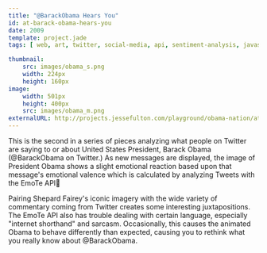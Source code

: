 ```yaml
---
title: "@BarackObama Hears You"
id: at-barack-obama-hears-you
date: 2009
template: project.jade
tags: [ web, art, twitter, social-media, api, sentiment-analysis, javascript, exhibited ]

thumbnail:
    src: images/obama_s.png
    width: 224px
    height: 160px
image:
    width: 501px
    height: 400px
    src: images/obama_m.png
externalURL: http://projects.jessefulton.com/playground/obama-nation/at-barack-obama-hears-you.html
---
```


This is the second in a series of pieces analyzing what people on Twitter are saying to or about United States President, Barack Obama (@BarackObama on Twitter.) As new messages are displayed, the image of President Obama shows a slight emotional reaction based upon that message's emotional valence which is calculated by analyzing Tweets with the EmoTe API

Pairing Shepard Fairey's iconic imagery with the wide variety of commentary coming from Twitter creates some interesting juxtapositions. The EmoTe API also has trouble dealing with certain language, especially "internet shorthand" and sarcasm. Occasionally, this causes the animated Obama to behave differently than expected, causing you to rethink what you really know about @BarackObama.